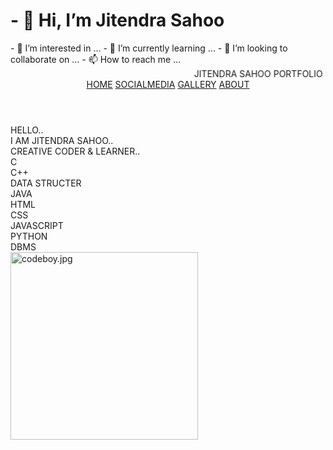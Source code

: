 <h1> - 👋 Hi, I’m Jitendra Sahoo </h1>
- 👀 I’m interested in ...
- 🌱 I’m currently learning ...
- 💞️ I’m looking to collaborate on ...
- 📫 How to reach me ...


<!DOCTYPE html>
<html lang="en">

<head>
    <meta charset="UTF-8">
    <meta http-equiv="X-UA-Compatible" content="IE=edge">
    <meta name="viewport" content="width=device-width, initial-scale=1.0 ,user-scalable=no">
    <link rel="stylesheet" href="STYLE.CSS">
    <title>HOME</title>
</head>

<body class="home">
    <header>
        <div class="home_header">
            <marquee behavior="alternate" style="width: 500px;"><span class="jsp">JITENDRA SAHOO PORTFOLIO</span>
            </marquee>
            <span class="home_other">
                <a href="HOME.HTML">HOME</a>
                <a href="SOCIALMEDIA.html">SOCIALMEDIA</a>
                <a href="GALLERY.HTML">GALLERY</a>
                <a href="ABOUT.html">ABOUT</a>
            </span>
        </div>
    </header>
    <main>
        <div CLASS="home_LEFT_SIDE">
            <nav>HELLO..</nav>
            <nav>I AM JITENDRA SAHOO..</nav>
            <nav> CREATIVE CODER & LEARNER..</nav>
            <nav>C<br>C++ <br>DATA STRUCTER <br>JAVA <br>HTML <br>CSS <br> JAVASCRIPT <br> PYTHON <br>DBMS</nav>
        </div>
        <section class="home_img">
            <img src="image/dev.gif" alt="codeboy.jpg" width="300">
        </section>
        <!--<button style="font-size:24px">CONTACT</button>-->
    </main>
</body>


</html>
<!---
KJR-dev/KJR-dev is a ✨ special ✨ repository because its `README.md` (this file) appears on your GitHub profile.
You can click the Preview link to take a look at your changes.
--->

